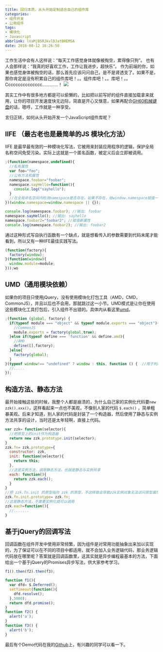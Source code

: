 ```yaml
---
title: 回归本质，从头开始定制适合自己的组件库
categories:
- 组件开发
- 公用组件
tags:
- 模块化
- Javascript
abbrlink: lVaMjB5RJkvlDJatBHEMSA
date: 2016-08-12 16:26:50
---
```

工作生活中会有人这样说：“每天工作感觉身体就像被掏空，累得像只狗”。
也有人会那样说：“我真的好喜欢工作，工作让我进步，超快乐”。
作为前端的你，如果也感觉身体被掏空的话，那么首先应该问问自己，是不是肾透支了。如果不是，那你肯定是没有积累自己的组件库吧！。。组件库吧！。。库吧！。。Ccccccccccccccc.............！
![](http://qncdn001.189che.com/blog_baodatui.jpg)

其实工作中有很多地方都是可以偷懒的，比如把以前写好的组件直接加载拿来就用，让你的项目开发速度快无边际，简直是开心又惬意，如果再配合[GH60机械键盘](http://zkzhao.github.io/hqckC3dhDhXtLKvoQepIvA.html)的话，嗯哼，工作就是一种享受。

言归正转，如何从头开始开发一个JavaScript组件库呢？
<!-- more -->
## IIFE （最古老也是最简单的JS 模块化方法）
IIFE 是最早最有效的一种模块化写法，它被用来封装应用程序的逻辑，保护全局名称空间免受污染。实际上这就是一个匿名函数，被定义后会立即被调用。
```javascript
;(function(namespace,undefined){
  //私有属性
  var foo="foo";
  //公有方法和属性
  namespace.foobar="foobar";
  namespace.sayHello=function(){
    console.log("sayhello");
  }
  //在全局命名空间内检测namespace是否存在，如果不存在，给window.namespace赋值一个对象字面量。
})(window.namespace=window.namespace || {});

console.log(namespace.foobar); //输出: foobar
namespace.sayHello(); //输出: sayhello
namespace.foobar2="foobar2"; //赋值新属性
console.log(namespace.foobar2); //输出: foobar2
```
通过这种形式写自执行函数有一个缺点，就是想看传入的参数需要到代码末尾才能看到，所以又有一种IIFE最佳实践写法。

```javascript
(function(factory){
  factory(window);
}(function(window){
  window.module=module;
}));wo
```
## UMD（通用模块依赖）
如果你的项目只使用jQuery，没有使用模块化打包工具（AMD，CMD，CommonJS），并且以后也不会用，那就跳过这一小节。UMD模式是让你在使用这些模块化工具打包后，引入组件不出错的。具体内从看这里[umd](https://github.com/umdjs/umd)。

```javascript
;(function (global, factory) {
  if(typeof module === "object" && typeof module.exports === "object"){
    //CommonJS
    module.exports = factory(global,true);
  }else if(typeof define === 'function' && define.amd){
    //AMD
    define([],factory);
  }else{
    factory(global);
  }
}(typeof window!== "undefined" ? window : this, function () {  //用于判断当前执行环境是否支持window类型，是的话返回window，否则返回this
  //.....
});
```

## 构造方法、静态方法
最开始接触这些的时候，我整个人都是崩溃的，为什么自己家的实例化代码要`new  zzk().xxx()`，这样看起来一点也不美观，不像别人家的代码 `$.each()` ，简单粗暴美观。后来才知道，别人家的代码是封装了一个构造器，然后使用了静态与实例方法共享的设计，当时还是太年轻啊，直接上代码。

```javascript
var zzk= function(selector){
  //把原型上的init作为构造器
  return new zzk.prototype.init(selector);
}
zzk.fn= zzk.prototype={
  constructor: zzk,
  init: function(selector){
    return this;
  },
  //这是实例方法，调用静态方法，也就是静态与实例共享
  each: function(){
    return zzk.each();
  }
}
//把 zzk.fn.init 的原型指向 zzk 的原型，不这样做会导致zzk实例对象无法访问原型属性或方法
zzk.fn.init.prototype= zzk.fn;
//这是静态方法，不需要实例化就可以调用
zzk.each=function(){
  //.......
} 
```
## 基于jQuery的回调写法
回调函数在组件开发中使用非常频繁，因为组件是对常用功能抽象出来加以实现的，为了保证可以在不同的项目中都适用，就不会加入业务逻辑代码，那业务逻辑代码放在哪里呢？答案就是回调函数里，这其实就是异步编程最基本的方法，下面给出一个基于jQuery的Promises异步写法，供大家参考学习。

```javascript
f1().then(f2).then(f3);

function f1(){
  var dfd= $.Deferred();
  setTimeout(function(){
    dfd.resolve();
  },5000);
  return dfd.promise();
}
function f2() {
  alert('a');
}
function f3() {
  alert('b');
}

```

最后有个Demo代码在我的[Github](https://github.com/zkzhao/zzk)上，有兴趣的同学可以看一下。